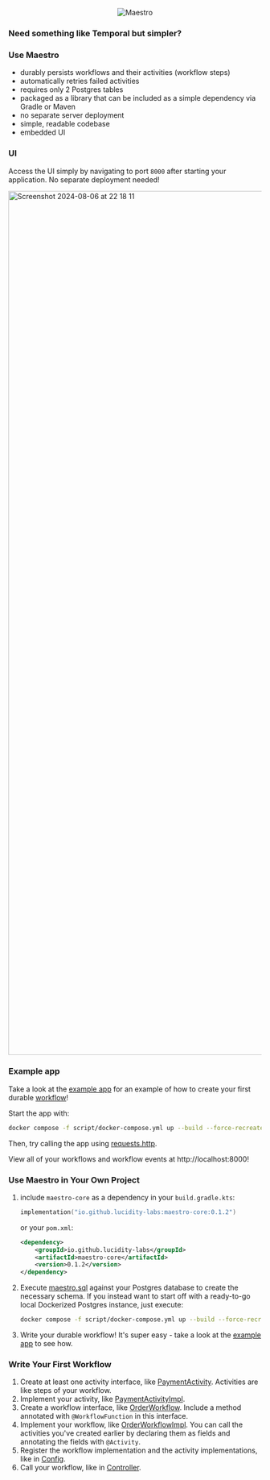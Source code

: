 <p align="center">
  <img src="https://github.com/user-attachments/assets/fc1169d0-6a38-45a8-88a7-016b3a7d0567" alt="Maestro">
</p>

### Need something like Temporal but simpler?

### Use Maestro

- durably persists workflows and their activities (workflow steps)
- automatically retries failed activities
- requires only 2 Postgres tables
- packaged as a library that can be included as a simple dependency via Gradle or Maven
- no separate server deployment
- simple, readable codebase
- embedded UI

### UI

Access the UI simply by navigating to port `8000` after starting your application. No separate deployment needed!

<img width="1715" alt="Screenshot 2024-08-06 at 22 18 11" src="https://github.com/user-attachments/assets/52f3c4d8-3883-4a43-bb36-2746aac6acc0">

### Example app
Take a look at the [example app](./example) for an example of how to create your first durable [workflow](./example/src/main/java/org/example/workflow/OrderWorkflowImpl.java)! 

Start the app with:
```bash
docker compose -f script/docker-compose.yml up --build --force-recreate
```

Then, try calling the app using [requests.http](./example/script/requests.http).

View all of your workflows and workflow events at http://localhost:8000!

### Use Maestro in Your Own Project

1. include `maestro-core` as a dependency in your `build.gradle.kts`:
    ```kotlin
    implementation("io.github.lucidity-labs:maestro-core:0.1.2")
    ```
    
    or your `pom.xml`:
    
    ```xml
    <dependency>
        <groupId>io.github.lucidity-labs</groupId>
        <artifactId>maestro-core</artifactId>
        <version>0.1.2</version>
    </dependency>
    ```
   
2. Execute [maestro.sql](./script/maestro.sql) against your Postgres database to create the necessary schema. If you instead want to start off with a ready-to-go local Dockerized Postgres instance, just execute: 
   ```bash 
   docker compose -f script/docker-compose.yml up --build --force-recreate postgres
   ```

3. Write your durable workflow! It's super easy - take a look at the [example app](./example) to see how.

### Write Your First Workflow

1. Create at least one activity interface, like [PaymentActivity](./example/src/main/java/org/example/activity/interfaces/PaymentActivity.java). Activities are like steps of your workflow.
2. Implement your activity, like [PaymentActivityImpl](./example/src/main/java/org/example/activity/impl/PaymentActivityImpl.java).
3. Create a workflow interface, like [OrderWorkflow](./example/src/main/java/org/example/workflow/OrderWorkflow.java). Include a method annotated with `@WorkflowFunction` in this interface.
4. Implement your workflow, like [OrderWorkflowImpl](./example/src/main/java/org/example/workflow/OrderWorkflowImpl.java). You can call the activities you've created earlier by declaring them as fields and annotating the fields with `@Activity`.
5. Register the workflow implementation and the activity implementations, like in [Config](./example/src/main/java/org/example/config/Config.java).
6. Call your workflow, like in [Controller](./example/src/main/java/org/example/api/Controller.java).